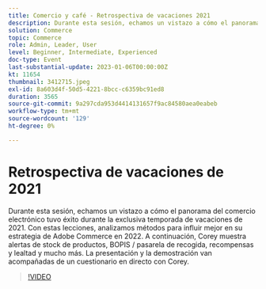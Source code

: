 ```yaml
---
title: Comercio y café - Retrospectiva de vacaciones 2021
description: Durante esta sesión, echamos un vistazo a cómo el panorama del comercio electrónico tuvo éxito durante la exclusiva temporada de vacaciones de 2021. Con estas lecciones, analizamos métodos para influir mejor en su estrategia de Adobe Commerce en 2022. A continuación, Corey muestra alertas de stock de productos, BOPIS / pasarela de recogida, recompensas y lealtad y mucho más. La presentación y la demostración van acompañadas de un cuestionario en directo con Corey.
solution: Commerce
topic: Commerce
role: Admin, Leader, User
level: Beginner, Intermediate, Experienced
doc-type: Event
last-substantial-update: 2023-01-06T00:00:00Z
kt: 11654
thumbnail: 3412715.jpeg
exl-id: 8a603d4f-50d5-4221-8bcc-c6359bc91ed8
duration: 3565
source-git-commit: 9a297cda953d4414131657f9ac84580aea0eabeb
workflow-type: tm+mt
source-wordcount: '129'
ht-degree: 0%

---
```


# Retrospectiva de vacaciones de 2021

Durante esta sesión, echamos un vistazo a cómo el panorama del comercio electrónico tuvo éxito durante la exclusiva temporada de vacaciones de 2021. Con estas lecciones, analizamos métodos para influir mejor en su estrategia de Adobe Commerce en 2022. A continuación, Corey muestra alertas de stock de productos, BOPIS / pasarela de recogida, recompensas y lealtad y mucho más. La presentación y la demostración van acompañadas de un cuestionario en directo con Corey.

>[!VIDEO](https://video.tv.adobe.com/v/3412715/?quality=12&learn=on)

